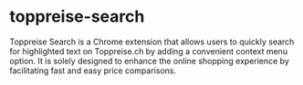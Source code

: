 # toppreise-search
Toppreise Search is a Chrome extension that allows users to quickly search for highlighted text on Toppreise.ch by adding a convenient context menu option. It is solely designed to enhance the online shopping experience by facilitating fast and easy price comparisons.
